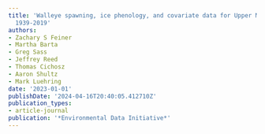 ```yaml
---
title: 'Walleye spawning, ice phenology, and covariate data for Upper Midwestern Lakes:
  1939-2019'
authors:
- Zachary S Feiner
- Martha Barta
- Greg Sass
- Jeffrey Reed
- Thomas Cichosz
- Aaron Shultz
- Mark Luehring
date: '2023-01-01'
publishDate: '2024-04-16T20:40:05.412710Z'
publication_types:
- article-journal
publication: '*Environmental Data Initiative*'
---
```

